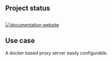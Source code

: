 <!-- #!/usr/bin/env markdown
-*- coding: utf-8 -*-
region header
Copyright Torben Sickert (info["~at~"]torben.website) 16.12.2012

License
-------

This library written by Torben Sickert stand under a creative commons naming
3.0 unported license. See https://creativecommons.org/licenses/by/3.0/deed.de
endregion -->

Project status
--------------

[![<LABEL>](https://github.com/thaibault/proxy/actions/workflows/build_x86_64:image:push.yaml/badge.svg)](https://github.com/thaibault/proxy/actions/workflows/build_x86_64:image:push.yaml)

[![documentation website](https://img.shields.io/website-up-down-green-red/https/torben.website/proxy.svg?label=documentation-website)](https://torben.website/proxy)

<!--|deDE:Einsatz-->
Use case
--------

A docker based proxy server easily configurable.

<!-- region vim modline
vim: set tabstop=4 shiftwidth=4 expandtab:
vim: foldmethod=marker foldmarker=region,endregion:
endregion -->
